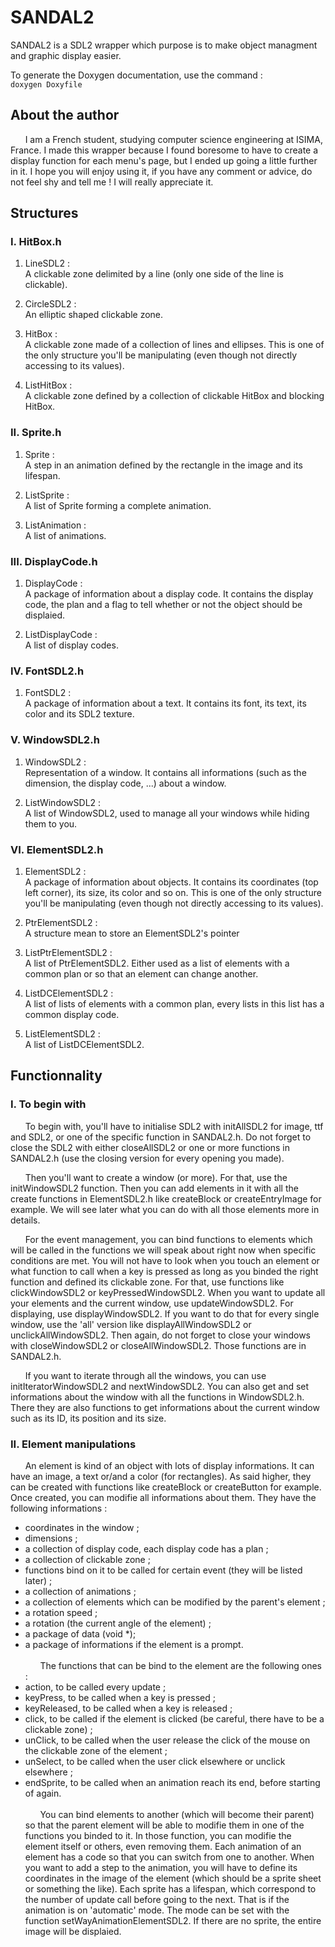 # SANDAL2

SANDAL2 is a SDL2 wrapper which purpose is to make object managment and
graphic display easier.  

To generate the Doxygen documentation, use the command :  
`doxygen Doxyfile`

## About the author

&nbsp;&nbsp;&nbsp;&nbsp;&nbsp;&nbsp;I am a French student, studying computer science engineering at ISIMA, France. 
I made this wrapper because I found boresome to have to create a display function for each menu's page, but I ended 
up going a little further in it. I hope you will enjoy using it, if you have any comment or advice, do not feel shy 
and tell me ! I will really appreciate it.

## Structures

### I. HitBox.h

  1. LineSDL2 :  
    A clickable zone delimited by a line (only one side of the line is clickable).

  2. CircleSDL2 :  
    An elliptic shaped clickable zone.

  3. HitBox :  
    A clickable zone made of a collection of lines and ellipses.
    This is one of the only structure you'll be manipulating (even though not directly accessing to its values).

  4. ListHitBox :  
    A clickable zone defined by a collection of clickable HitBox and blocking HitBox.

### II. Sprite.h

  1. Sprite :  
    A step in an animation defined by the rectangle in the image and its lifespan.

  2. ListSprite :  
    A list of Sprite forming a complete animation.

  3. ListAnimation :  
    A list of animations.

### III. DisplayCode.h

  1. DisplayCode :  
    A package of information about a display code. It contains the display code, the plan and a flag to tell whether or not
    the object should be displaied.

  2. ListDisplayCode :  
    A list of display codes.

### IV. FontSDL2.h

  1. FontSDL2 :  
    A package of information about a text. It contains its font, its text, its color and its SDL2 texture.

### V. WindowSDL2.h

  1. WindowSDL2 :  
    Representation of a window. It contains all informations (such as the dimension, the display code, ...) about a window.

  2. ListWindowSDL2 :  
    A list of WindowSDL2, used to manage all your windows while hiding them to you.

### VI. ElementSDL2.h

  1. ElementSDL2 :  
    A package of information about objects. It contains its coordinates (top left corner), its size, its color and so on.
    This is one of the only structure you'll be manipulating (even though not directly accessing to its values).

  2. PtrElementSDL2 :  
    A structure mean to store an ElementSDL2's pointer

  3. ListPtrElementSDL2 :  
    A list of PtrElementSDL2. Either used as a list of elements with a common plan or so that an element can change another.

  4. ListDCElementSDL2 :  
    A list of lists of elements with a common plan, every lists in this list has a common display code.

  5. ListElementSDL2 :  
    A list of ListDCElementSDL2.

## Functionnality

### I. To begin with

&nbsp;&nbsp;&nbsp;&nbsp;&nbsp;&nbsp;To begin with, you'll have to initialise SDL2 with initAllSDL2 for image, ttf and SDL2, or one of the
specific function in SANDAL2.h. Do not forget to close the SDL2 with either closeAllSDL2 or one or more functions
in SANDAL2.h (use the closing version for every opening you made).  

&nbsp;&nbsp;&nbsp;&nbsp;&nbsp;&nbsp;Then you'll want to create a window (or more). For that, use the initWindowSDL2 function. Then you can add
elements in it with all the create functions in ElementSDL2.h like createBlock or createEntryImage for example.
We will see later what you can do with all those elements more in details.  

&nbsp;&nbsp;&nbsp;&nbsp;&nbsp;&nbsp;For the event management, you can bind functions to elements which will be called in the functions we will speak
about right now when specific conditions are met. You will not have to look when you touch an element or what
function to call when a key is pressed as long as you binded the right function and defined its clickable zone. For that, use functions like clickWindowSDL2 or keyPressedWindowSDL2.
When you want to update all your elements and the current window, use updateWindowSDL2. For displaying, use displayWindowSDL2.
If you want to do that for every single window, use the 'all' version like displayAllWindowSDL2 or unclickAllWindowSDL2.
Then again, do not forget to close your windows with closeWindowSDL2 or closeAllWindowSDL2.
Those functions are in SANDAL2.h.  

&nbsp;&nbsp;&nbsp;&nbsp;&nbsp;&nbsp;If you want to iterate through all the windows, you can use initIteratorWindowSDL2 and nextWindowSDL2. You can 
also get and set informations about the window with all the functions in WindowSDL2.h. There they are also functions to
 get informations about the current window such as its ID, its position and its size.  

### II. Element manipulations

&nbsp;&nbsp;&nbsp;&nbsp;&nbsp;&nbsp;An element is kind of an object with lots of display informations. It can have an image, a text or/and a color (for rectangles).
As said higher, they can be created with functions like createBlock or createButton for example. Once created, you can
modifie all informations about them. They have the following informations :
* coordinates in the window ;
* dimensions ;
* a collection of display code, each display code has a plan ;
* a collection of clickable zone ;
* functions bind on it to be called for certain event (they will be listed later) ;
* a collection of animations ;
* a collection of elements which can be modified by the parent's element ;
* a rotation speed ;
* a rotation (the current angle of the element) ;
* a package of data (void *);
* a package of informations if the element is a prompt.
<br/><br/>
&nbsp;&nbsp;&nbsp;&nbsp;&nbsp;&nbsp;The functions that can be bind to the element are the following ones :
* action, to be called every update ;
* keyPress, to be called when a key is pressed ;
* keyReleased, to be called when a key is released ;
* click, to be called if the element is clicked (be careful, there have to be a clickable zone) ;
* unClick, to be called when the user release the click of the mouse on the clickable zone of the element ;
* unSelect, to be called when the user click elsewhere or unclick elsewhere ;
* endSprite, to be called when an animation reach its end, before starting of again.
<br/><br/>
&nbsp;&nbsp;&nbsp;&nbsp;&nbsp;&nbsp;You can bind elements to another (which will become their parent) so that the parent element will be able to modifie them in one of
the functions you binded to it. In those function, you can modifie the element itself or others, even removing them.
Each animation of an element has a code so that you can switch from one to another. When you want to add a step
to the animation, you will have to define its coordinates in the image of the element (which should be a sprite sheet
or something the like). Each sprite has a lifespan, which correspond to the number of update call before going to the
next. That is if the animation is on 'automatic' mode. The mode can be set with the function setWayAnimationElementSDL2.
If there are no sprite, the entire image will be displaied.

  